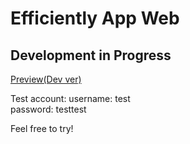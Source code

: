 # Efficiently App Web

## Development in Progress

[Preview(Dev ver)](https://efficiently-app-dev.netlify.app/)

Test account:
username: test<br>
password: testtest

Feel free to try!
